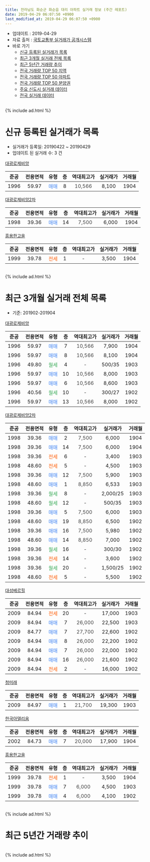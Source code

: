```yaml
---
title: 전라남도 화순군 화순읍 대리 아파트 실거래 정보 (주간 레포트)
date: 2019-04-29 06:07:50 +0900
last_modified_at: 2019-04-29 06:07:50 +0900
---
```


* 업데이트 : 2019-04-29
* 자료 출처 : [국토교통부 실거래가 공개시스템](http://rt.molit.go.kr)
* 바로 가기
    * [신규 등록된 실거래가 목록](#신규-등록된-실거래가-목록)
    * [최근 3개월 실거래 전체 목록](#최근-3개월-실거래-전체-목록)
    * [최근 5년간 거래량 추이](#최근-5년간-거래량-추이)
    * [전국 거래량 TOP 50 지역](https://inasie.github.io/apt-trade-info/최근-3개월-전국에서-가장-거래가-많이-발생한-지역)
    * [전국 거래량 TOP 50 아파트](https://inasie.github.io/apt-trade-info/최근-3개월-전국에서-가장-거래가-많이-발생한-아파트)
    * [전국 거래량 TOP 50 분양권](https://inasie.github.io/apt-trade-info/최근-3개월-전국에서-가장-거래가-많이-발생한-분양권)
    * [주요 신도시 실거래 데이터](https://inasie.github.io/apt-trade-info/주요-신도시)
    * [전국 실거래 데이터](https://inasie.github.io/apt-trade-info/전국)
<br>
{% include ad.html %}
<br>

# 신규 등록된 실거래가 목록
* 실거래가 등록일: 20190422 ~ 20190429
* 업데이트 된 실거래 수: 3 건


[대광로제비앙](https://search.naver.com/search.naver?query=%EC%A0%84%EB%9D%BC%EB%82%A8%EB%8F%84+%ED%99%94%EC%88%9C%EA%B5%B0+%ED%99%94%EC%88%9C%EC%9D%8D+%EB%8C%80%EB%A6%AC+%EB%8C%80%EA%B4%91%EB%A1%9C%EC%A0%9C%EB%B9%84%EC%95%99)

|준공|전용면적|유형|층|역대최고가|실거래가|거래월|
|:---:|:---:|:---:|:---:|:---:|:---:|:---:|
|1996|59.97|<span style="color:#4285f3">매매</span>|8|<span style="color:#444444">10,566</span>|8,100|1904|

[대광로제비앙2차](https://search.naver.com/search.naver?query=%EC%A0%84%EB%9D%BC%EB%82%A8%EB%8F%84+%ED%99%94%EC%88%9C%EA%B5%B0+%ED%99%94%EC%88%9C%EC%9D%8D+%EB%8C%80%EB%A6%AC+%EB%8C%80%EA%B4%91%EB%A1%9C%EC%A0%9C%EB%B9%84%EC%95%992%EC%B0%A8)

|준공|전용면적|유형|층|역대최고가|실거래가|거래월|
|:---:|:---:|:---:|:---:|:---:|:---:|:---:|
|1998|39.36|<span style="color:#4285f3">매매</span>|14|<span style="color:#444444">7,500</span>|6,000|1904|

[흥용한고을](https://search.naver.com/search.naver?query=%EC%A0%84%EB%9D%BC%EB%82%A8%EB%8F%84+%ED%99%94%EC%88%9C%EA%B5%B0+%ED%99%94%EC%88%9C%EC%9D%8D+%EB%8C%80%EB%A6%AC+%ED%9D%A5%EC%9A%A9%ED%95%9C%EA%B3%A0%EC%9D%84)

|준공|전용면적|유형|층|역대최고가|실거래가|거래월|
|:---:|:---:|:---:|:---:|:---:|:---:|:---:|
|1999|39.78|<span style="color:#ff5a00">전세</span>|1|<span style="color:#444444">-</span>|3,500|1904|


<br>
{% include ad.html %}
<br>

# 최근 3개월 실거래 전체 목록
* 기준: 201902-201904


[대광로제비앙](https://search.naver.com/search.naver?query=%EC%A0%84%EB%9D%BC%EB%82%A8%EB%8F%84+%ED%99%94%EC%88%9C%EA%B5%B0+%ED%99%94%EC%88%9C%EC%9D%8D+%EB%8C%80%EB%A6%AC+%EB%8C%80%EA%B4%91%EB%A1%9C%EC%A0%9C%EB%B9%84%EC%95%99)

|준공|전용면적|유형|층|역대최고가|실거래가|거래월|
|:---:|:---:|:---:|:---:|:---:|:---:|:---:|
|1996|59.97|<span style="color:#4285f3">매매</span>|7|<span style="color:#444444">10,566</span>|7,900|1904|
|1996|59.97|<span style="color:#4285f3">매매</span>|8|<span style="color:#444444">10,566</span>|8,100|1904|
|1996|49.80|<span style="color:#34a853">월세</span>|4|<span style="color:#444444">-</span>|500/35|1903|
|1996|59.97|<span style="color:#4285f3">매매</span>|10|<span style="color:#444444">10,566</span>|8,000|1903|
|1996|59.97|<span style="color:#4285f3">매매</span>|6|<span style="color:#444444">10,566</span>|8,600|1903|
|1996|40.56|<span style="color:#34a853">월세</span>|10|<span style="color:#444444">-</span>|300/27|1902|
|1996|59.97|<span style="color:#4285f3">매매</span>|13|<span style="color:#444444">10,566</span>|8,000|1902|

[대광로제비앙2차](https://search.naver.com/search.naver?query=%EC%A0%84%EB%9D%BC%EB%82%A8%EB%8F%84+%ED%99%94%EC%88%9C%EA%B5%B0+%ED%99%94%EC%88%9C%EC%9D%8D+%EB%8C%80%EB%A6%AC+%EB%8C%80%EA%B4%91%EB%A1%9C%EC%A0%9C%EB%B9%84%EC%95%992%EC%B0%A8)

|준공|전용면적|유형|층|역대최고가|실거래가|거래월|
|:---:|:---:|:---:|:---:|:---:|:---:|:---:|
|1998|39.36|<span style="color:#4285f3">매매</span>|2|<span style="color:#444444">7,500</span>|6,000|1904|
|1998|39.36|<span style="color:#4285f3">매매</span>|14|<span style="color:#444444">7,500</span>|6,000|1904|
|1998|39.36|<span style="color:#ff5a00">전세</span>|6|<span style="color:#444444">-</span>|3,400|1903|
|1998|48.60|<span style="color:#ff5a00">전세</span>|5|<span style="color:#444444">-</span>|4,500|1903|
|1998|39.36|<span style="color:#4285f3">매매</span>|12|<span style="color:#444444">7,500</span>|5,900|1903|
|1998|48.60|<span style="color:#4285f3">매매</span>|1|<span style="color:#444444">8,850</span>|6,533|1903|
|1998|39.36|<span style="color:#34a853">월세</span>|8|<span style="color:#444444">-</span>|2,000/25|1903|
|1998|48.60|<span style="color:#34a853">월세</span>|12|<span style="color:#444444">-</span>|500/35|1903|
|1998|39.36|<span style="color:#4285f3">매매</span>|5|<span style="color:#444444">7,500</span>|6,000|1903|
|1998|48.60|<span style="color:#4285f3">매매</span>|19|<span style="color:#444444">8,850</span>|6,500|1902|
|1998|39.36|<span style="color:#4285f3">매매</span>|16|<span style="color:#444444">7,500</span>|5,980|1902|
|1998|48.60|<span style="color:#4285f3">매매</span>|14|<span style="color:#444444">8,850</span>|7,000|1902|
|1998|39.36|<span style="color:#34a853">월세</span>|16|<span style="color:#444444">-</span>|300/30|1902|
|1998|39.36|<span style="color:#ff5a00">전세</span>|14|<span style="color:#444444">-</span>|3,600|1902|
|1998|39.36|<span style="color:#34a853">월세</span>|20|<span style="color:#444444">-</span>|1,500/25|1902|
|1998|48.60|<span style="color:#ff5a00">전세</span>|5|<span style="color:#444444">-</span>|5,500|1902|

[대성베르힐](https://search.naver.com/search.naver?query=%EC%A0%84%EB%9D%BC%EB%82%A8%EB%8F%84+%ED%99%94%EC%88%9C%EA%B5%B0+%ED%99%94%EC%88%9C%EC%9D%8D+%EB%8C%80%EB%A6%AC+%EB%8C%80%EC%84%B1%EB%B2%A0%EB%A5%B4%ED%9E%90)

|준공|전용면적|유형|층|역대최고가|실거래가|거래월|
|:---:|:---:|:---:|:---:|:---:|:---:|:---:|
|2009|84.94|<span style="color:#ff5a00">전세</span>|20|<span style="color:#444444">-</span>|17,000|1903|
|2009|84.94|<span style="color:#4285f3">매매</span>|7|<span style="color:#444444">26,000</span>|22,500|1903|
|2009|84.77|<span style="color:#4285f3">매매</span>|7|<span style="color:#444444">27,700</span>|22,600|1902|
|2009|84.94|<span style="color:#4285f3">매매</span>|8|<span style="color:#444444">26,000</span>|22,200|1902|
|2009|84.94|<span style="color:#4285f3">매매</span>|7|<span style="color:#444444">26,000</span>|22,000|1902|
|2009|84.94|<span style="color:#4285f3">매매</span>|16|<span style="color:#444444">26,000</span>|21,600|1902|
|2009|84.94|<span style="color:#ff5a00">전세</span>|2|<span style="color:#444444">-</span>|16,000|1902|

[청미래](https://search.naver.com/search.naver?query=%EC%A0%84%EB%9D%BC%EB%82%A8%EB%8F%84+%ED%99%94%EC%88%9C%EA%B5%B0+%ED%99%94%EC%88%9C%EC%9D%8D+%EB%8C%80%EB%A6%AC+%EC%B2%AD%EB%AF%B8%EB%9E%98)

|준공|전용면적|유형|층|역대최고가|실거래가|거래월|
|:---:|:---:|:---:|:---:|:---:|:---:|:---:|
|2009|84.97|<span style="color:#4285f3">매매</span>|1|<span style="color:#444444">21,700</span>|19,300|1903|

[한국아델리움](https://search.naver.com/search.naver?query=%EC%A0%84%EB%9D%BC%EB%82%A8%EB%8F%84+%ED%99%94%EC%88%9C%EA%B5%B0+%ED%99%94%EC%88%9C%EC%9D%8D+%EB%8C%80%EB%A6%AC+%ED%95%9C%EA%B5%AD%EC%95%84%EB%8D%B8%EB%A6%AC%EC%9B%80)

|준공|전용면적|유형|층|역대최고가|실거래가|거래월|
|:---:|:---:|:---:|:---:|:---:|:---:|:---:|
|2002|84.73|<span style="color:#4285f3">매매</span>|7|<span style="color:#444444">20,000</span>|17,900|1904|

[흥용한고을](https://search.naver.com/search.naver?query=%EC%A0%84%EB%9D%BC%EB%82%A8%EB%8F%84+%ED%99%94%EC%88%9C%EA%B5%B0+%ED%99%94%EC%88%9C%EC%9D%8D+%EB%8C%80%EB%A6%AC+%ED%9D%A5%EC%9A%A9%ED%95%9C%EA%B3%A0%EC%9D%84)

|준공|전용면적|유형|층|역대최고가|실거래가|거래월|
|:---:|:---:|:---:|:---:|:---:|:---:|:---:|
|1999|39.78|<span style="color:#ff5a00">전세</span>|1|<span style="color:#444444">-</span>|3,500|1904|
|1999|39.78|<span style="color:#4285f3">매매</span>|7|<span style="color:#444444">6,000</span>|4,500|1903|
|1999|39.78|<span style="color:#4285f3">매매</span>|4|<span style="color:#444444">6,000</span>|4,100|1902|


<br>
{% include ad.html %}
<br>

# 최근 5년간 거래량 추이


<div style="width:100%;">
    <canvas id="deal_progress" height="200"></canvas>
</div>

<script>
new Chart(document.getElementById("deal_progress"), {
    type: 'line',
    data: {
        labels: ['201404','201405','201406','201407','201408','201409','201410','201411','201412','201501','201502','201503','201504','201505','201506','201507','201508','201509','201510','201511','201512','201601','201602','201603','201604','201605','201606','201607','201608','201609','201610','201611','201612','201701','201702','201703','201704','201705','201706','201707','201708','201709','201710','201711','201712','201801','201802','201803','201804','201805','201806','201807','201808','201809','201810','201811','201812','201901','201902','201903','201904'],
        datasets: [{
            label: '매매',
            pointRadius: 1,
            data: [15, 10, 17, 9, 14, 13, 31, 56, 30, 20, 23, 27, 64, 41, 7, 10, 10, 9, 37, 54, 28, 14, 19, 10, 21, 20, 14, 4, 9, 4, 8, 6, 7, 3, 7, 10, 11, 12, 15, 9, 12, 7, 10, 11, 8, 13, 4, 15, 13, 12, 10, 6, 10, 12, 14, 8, 7, 13, 9, 8, 5],
            borderColor: "rgba(255, 201, 14, 1)",
            backgroundColor: "rgba(255, 201, 14, 0.5)",
            fill: false,
            lineTension: 0
        },{
            label: '전월세',
            pointRadius: 1,
            data: [19, 13, 5, 12, 16, 8, 9, 13, 11, 12, 15, 15, 11, 14, 24, 23, 10, 12, 12, 15, 17, 16, 7, 14, 7, 13, 7, 3, 10, 9, 7, 6, 6, 7, 10, 8, 7, 9, 4, 12, 12, 5, 8, 6, 7, 9, 8, 5, 3, 8, 4, 4, 4, 8, 14, 4, 8, 6, 6, 6, 1],
            borderColor: "rgba(0, 141, 185, 1)",
            backgroundColor: "rgba(0, 141, 185, 0.5)",
            fill: false,
            lineTension: 0
        }
        ]
    },
    options: {
        responsive: true,
        title: {
            display: false
        },
        tooltips: {
            mode: 'index',
            intersect: false
        },
        hover: {
            mode: 'nearest',
            intersect: true
        },
        scales: {
            xAxes: [{
                display: true,
                scaleLabel: {
                    display: true,
                    labelString: '년/월'
                }
            }],
            yAxes: [{
                display: true,
                ticks: {
                    suggestedMin: 0,
                },
                scaleLabel: {
                    display: true,
                    labelString: '실거래 수'
                }
            }]
        }
    }
});

</script>


<br>
{% include ad.html %}
<br>

